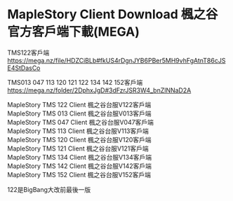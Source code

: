 # MapleStory Client Download 楓之谷官方客戶端下載(MEGA)

TMS122客戶端
https://mega.nz/file/HDZCiBLb#fkUS4rDgnJYB6PBer5MH9vhFgAtnT86cJSE4StDasCo  

TMS013 047 113 120 121 122 134 142 152客戶端
https://mega.nz/folder/2DphxJgD#3dFzrJSR3W4_bnZlNNaD2A

MapleStory TMS 122 Client 楓之谷台服V122客戶端  
MapleStory TMS 013 Client 楓之谷台服V013客戶端  
MapleStory TMS 047 Client 楓之谷台服V047客戶端  
MapleStory TMS 113 Client 楓之谷台服V113客戶端  
MapleStory TMS 120 Client 楓之谷台服V120客戶端  
MapleStory TMS 121 Client 楓之谷台服V121客戶端  
MapleStory TMS 134 Client 楓之谷台服V134客戶端  
MapleStory TMS 142 Client 楓之谷台服V142客戶端  
MapleStory TMS 152 Client 楓之谷台服V152客戶端  

122是BigBang大改前最後一版
